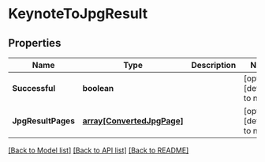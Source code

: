 # KeynoteToJpgResult

## Properties
Name | Type | Description | Notes
------------ | ------------- | ------------- | -------------
**Successful** | **boolean** |  | [optional] [default to null]
**JpgResultPages** | [**array[ConvertedJpgPage]**](ConvertedJpgPage.md) |  | [optional] [default to null]

[[Back to Model list]](../README.md#documentation-for-models) [[Back to API list]](../README.md#documentation-for-api-endpoints) [[Back to README]](../README.md)


